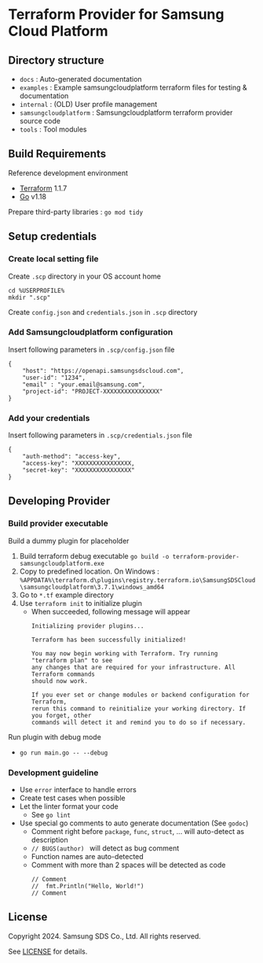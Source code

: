 # Terraform Provider for Samsung Cloud Platform

## Directory structure

- `docs` : Auto-generated documentation
- `examples` : Example samsungcloudplatform terraform files for testing & documentation
- `internal` : (OLD) User profile management
- `samsungcloudplatform` : Samsungcloudplatform terraform provider source code
- `tools` : Tool modules

## Build Requirements

Reference development environment

- [Terraform](https://www.terraform.io) 1.1.7
- [Go](https://go.dev) v1.18

Prepare third-party libraries : `go mod tidy`

## Setup credentials

### Create local setting file

Create `.scp` directory in your OS account home

```
cd %USERPROFILE%
mkdir ".scp"
```

Create `config.json` and `credentials.json` in `.scp` directory

### Add Samsungcloudplatform configuration

Insert following parameters in `.scp/config.json` file

```
{
    "host": "https://openapi.samsungsdscloud.com",
    "user-id": "1234",
    "email" : "your.email@samsung.com",
    "project-id": "PROJECT-XXXXXXXXXXXXXXXX"
}
```

### Add your credentials

Insert following parameters in `.scp/credentials.json` file

```
{
    "auth-method": "access-key",
    "access-key": "XXXXXXXXXXXXXXXX,
    "secret-key": "XXXXXXXXXXXXXXXX"
}
```

## Developing Provider

### Build provider executable

Build a dummy plugin for placeholder
1. Build terraform debug executable `go build -o terraform-provider-samsungcloudplatform.exe`
2. Copy to predefined location. On Windows : `%APPDATA%\terraform.d\plugins\registry.terraform.io\SamsungSDSCloud\samsungcloudplatform\3.7.1\windows_amd64`
3. Go to `*.tf` example directory
4. Use `terraform init` to initialize plugin
    * When succeeded, following message will appear
      ```
      Initializing provider plugins...

      Terraform has been successfully initialized!

      You may now begin working with Terraform. Try running "terraform plan" to see
      any changes that are required for your infrastructure. All Terraform commands
      should now work.

      If you ever set or change modules or backend configuration for Terraform,
      rerun this command to reinitialize your working directory. If you forget, other
      commands will detect it and remind you to do so if necessary.
      ```

Run plugin with debug mode
* `go run main.go -- --debug`


### Development guideline

* Use `error` interface to handle errors
* Create test cases when possible
* Let the linter format your code
    * See `go lint`
* Use special go comments to auto generate documentation (See `godoc`)
    * Comment right before `package`, `func`, `struct`, ... will auto-detect as description
    * `// BUGS(author) ` will detect as bug comment
    * Function names are auto-detected
    * Comment with more than 2 spaces will be detected as code
      ```
      // Comment
      //  fmt.Println("Hello, World!")
      // Comment
      ```


## License

Copyright 2024. Samsung SDS Co., Ltd. All rights reserved.

See [LICENSE](LICENSE_MPL2.0) for details.

